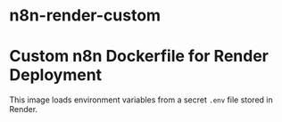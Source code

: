# n8n-render-custom
# Custom n8n Dockerfile for Render Deployment

This image loads environment variables from a secret `.env` file stored in Render.
